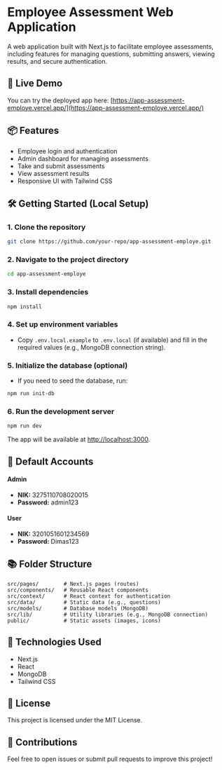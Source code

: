 # Employee Assessment Web Application

A web application built with Next.js to facilitate employee assessments, including features for managing questions, submitting answers, viewing results, and secure authentication.

## 🚀 Live Demo
You can try the deployed app here: [https://app-assessment-employe.vercel.app/](https://app-assessment-employe.vercel.app/)

## 📦 Features
- Employee login and authentication
- Admin dashboard for managing assessments
- Take and submit assessments
- View assessment results
- Responsive UI with Tailwind CSS

## 🛠️ Getting Started (Local Setup)

### 1. Clone the repository
```bash
git clone https://github.com/your-repo/app-assessment-employe.git
```

### 2. Navigate to the project directory
```bash
cd app-assessment-employe
```

### 3. Install dependencies
```bash
npm install
```

### 4. Set up environment variables
- Copy `.env.local.example` to `.env.local` (if available) and fill in the required values (e.g., MongoDB connection string).

### 5. Initialize the database (optional)
- If you need to seed the database, run:
```bash
npm run init-db
```

### 6. Run the development server
```bash
npm run dev
```
The app will be available at [http://localhost:3000](http://localhost:3000).

## 👤 Default Accounts

#### Admin
- **NIK:** 3275110708020015
- **Password:** admin123

#### User
- **NIK:** 3201051601234569
- **Password:** Dimas123

## 📚 Folder Structure
```
src/pages/        # Next.js pages (routes)
src/components/   # Reusable React components
src/context/      # React context for authentication
src/data/         # Static data (e.g., questions)
src/models/       # Database models (MongoDB)
src/lib/          # Utility libraries (e.g., MongoDB connection)
public/           # Static assets (images, icons)
```

## 📝 Technologies Used
- Next.js
- React
- MongoDB
- Tailwind CSS

## 📄 License
This project is licensed under the MIT License.

## 🙏 Contributions
Feel free to open issues or submit pull requests to improve this project!

